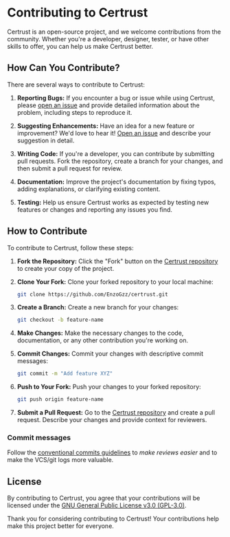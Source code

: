 # Contributing to Certrust

Certrust is an open-source project, and we welcome contributions from the community. Whether you're a developer, designer, tester, or have other skills to offer, you can help us make Certrust better.

## How Can You Contribute?

There are several ways to contribute to Certrust:

1. **Reporting Bugs:** If you encounter a bug or issue while using Certrust, please [open an issue](https://github.com/EnzoGzz/certrust/issues) and provide detailed information about the problem, including steps to reproduce it.

2. **Suggesting Enhancements:** Have an idea for a new feature or improvement? We'd love to hear it! [Open an issue](https://github.com/EnzoGzz/certrust/issues) and describe your suggestion in detail.

3. **Writing Code:** If you're a developer, you can contribute by submitting pull requests. Fork the repository, create a branch for your changes, and then submit a pull request for review.

4. **Documentation:** Improve the project's documentation by fixing typos, adding explanations, or clarifying existing content.

5. **Testing:** Help us ensure Certrust works as expected by testing new features or changes and reporting any issues you find.

## How to Contribute

To contribute to Certrust, follow these steps:

1. **Fork the Repository:** Click the "Fork" button on the [Certrust repository](https://github.com/EnzoGzz/certrust) to create your copy of the project.

2. **Clone Your Fork:** Clone your forked repository to your local machine:

   ```bash
   git clone https://github.com/EnzoGzz/certrust.git
   ```

3. **Create a Branch:** Create a new branch for your changes:

   ```bash
   git checkout -b feature-name
   ```

4. **Make Changes:** Make the necessary changes to the code, documentation, or any other contribution you're working on.

5. **Commit Changes:** Commit your changes with descriptive commit messages:

   ```bash
   git commit -m "Add feature XYZ"
   ```

6. **Push to Your Fork:** Push your changes to your forked repository:

   ```bash
   git push origin feature-name
   ```

7. **Submit a Pull Request:** Go to the [Certrust repository](https://github.com/EnzoGzz/certrust) and create a pull request. Describe your changes and provide context for reviewers.

### Commit messages

Follow the [conventional commits guidelines](CONVENTIONAL_COMMIT_MESSAGES.md) to *make reviews easier* and to make
the VCS/git logs more valuable.

## License

By contributing to Certrust, you agree that your contributions will be licensed under the [GNU General Public License v3.0 (GPL-3.0)](LICENSE.md).

Thank you for considering contributing to Certrust! Your contributions help make this project better for everyone.
